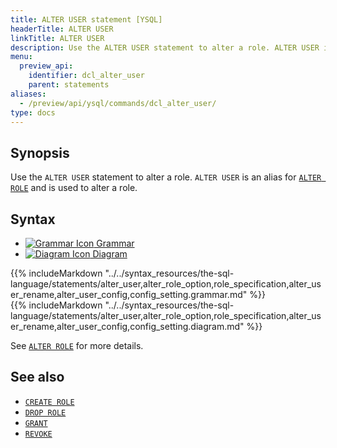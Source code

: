 ```yaml
---
title: ALTER USER statement [YSQL]
headerTitle: ALTER USER
linkTitle: ALTER USER
description: Use the ALTER USER statement to alter a role. ALTER USER is an alias for ALTER ROLE and is used to alter a role.
menu:
  preview_api:
    identifier: dcl_alter_user
    parent: statements
aliases:
  - /preview/api/ysql/commands/dcl_alter_user/
type: docs
---
```


## Synopsis

Use the `ALTER USER` statement to alter a role. `ALTER USER` is an alias for [`ALTER ROLE`](../dcl_alter_role) and is used to alter a role.

## Syntax

<ul class="nav nav-tabs nav-tabs-yb">
  <li >
    <a href="#grammar" class="nav-link active" id="grammar-tab" data-toggle="tab" role="tab" aria-controls="grammar" aria-selected="true">
      <img src="/icons/file-lines.svg" alt="Grammar Icon">
      Grammar
    </a>
  </li>
  <li>
    <a href="#diagram" class="nav-link" id="diagram-tab" data-toggle="tab" role="tab" aria-controls="diagram" aria-selected="false">
      <img src="/icons/diagram.svg" alt="Diagram Icon">
      Diagram
    </a>
  </li>
</ul>

<div class="tab-content">
  <div id="grammar" class="tab-pane fade show active" role="tabpanel" aria-labelledby="grammar-tab">
  {{% includeMarkdown "../../syntax_resources/the-sql-language/statements/alter_user,alter_role_option,role_specification,alter_user_rename,alter_user_config,config_setting.grammar.md" %}}
  </div>
  <div id="diagram" class="tab-pane fade" role="tabpanel" aria-labelledby="diagram-tab">
  {{% includeMarkdown "../../syntax_resources/the-sql-language/statements/alter_user,alter_role_option,role_specification,alter_user_rename,alter_user_config,config_setting.diagram.md" %}}
  </div>
</div>

See [`ALTER ROLE`](../dcl_alter_role) for more details.

## See also

- [`CREATE ROLE`](../dcl_create_role)
- [`DROP ROLE`](../dcl_drop_role)
- [`GRANT`](../dcl_grant)
- [`REVOKE`](../dcl_revoke)
